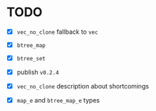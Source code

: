 # TODO

* [x] `vec_no_clone` fallback to `vec`

* [x] `btree_map`

* [x] `btree_set`

* [x] publish `v0.2.4`

* [x] `vec_no_clone` description about shortcomings

* [x] `map_e` and `btree_map_e` types 
